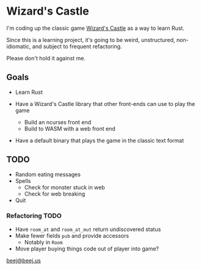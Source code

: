 # Wizard's Castle

I'm coding up the classic game [Wizard's
Castle](https://github.com/beejjorgensen/Wizards-Castle-Info) as a way to learn
Rust.

Since this is a learning project, it's going to be weird, unstructured,
non-idiomatic, and subject to frequent refactoring.

Please don't hold it against me.

## Goals

* Learn Rust

* Have a Wizard's Castle library that other front-ends can use to play the game
  * Build an ncurses front end
  * Build to WASM with a web front end

* Have a default binary that plays the game in the classic text format

## TODO

* Random eating messages
* Spells
  * Check for monster stuck in web
  * Check for web breaking
* Quit

### Refactoring TODO

* Have `room_at` and `room_at_mut` return undiscovered status
* Make fewer fields `pub` and provide accessors
  * Notably in `Room`
* Move player buying things code out of player into game?

<beej@beej.us>
